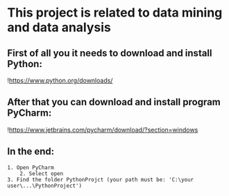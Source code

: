 # This project is related to data mining and data analysis
## First of all you it needs to download and install Python:
!https://www.python.org/downloads/
## After that you can download and install program PyCharm:
!https://www.jetbrains.com/pycharm/download/?section=windows
## In the end:
	1. Open PyCharm
        2. Select open
	3. Find the folder PythonProjct (your path must be: 'C:\your user\...\PythonProject')
